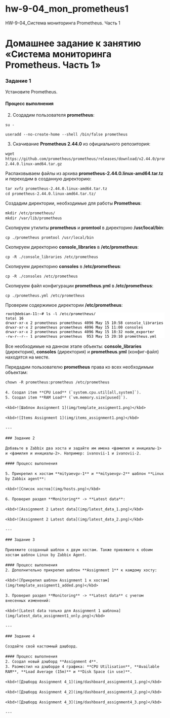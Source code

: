 # hw-9-04_mon_prometheus1
HW-9-04_Система мониторинга Prometheus. Часть 1

# Домашнее задание к занятию «Система мониторинга Prometheus. Часть 1»

### Задание 1

Установите Prometheus.

#### Процесс выполнения

2. Создадим пользователя **prometheus**:
```
su -
```
```
useradd --no-create-home --shell /bin/false prometheus
```
3. Скачивание **Prometheus 2.44.0** из официального репозитория: 
```
wget https://github.com/prometheus/prometheus/releases/download/v2.44.0/prometheus-2.44.0.linux-amd64.tar.gz
```
Распаковываем файлы из архива **prometheus-2.44.0.linux-amd64.tar.tz** и переходим в созданную директорию:
```
tar xvfz prometheus-2.44.0.linux-amd64.tar.tz
cd prometheus-2.44.0.linux-amd64.tar.tz/
```
Создадим директории, необходимые для работы **Prometheus**:
```
mkdir /etc/prometheus/
mkdir /var/lib/prometheus
```
Скопируем утилиты **prometheus** и **promtool** в директорию **/usr/local/bin**:
```
cp ./prometheus promtool /usr/local/bin
```
Скопируем директорию **console_libraries** в **/etc/prometheus**:
```
cp -R ./console_libraries /etc/prometheus
```
Скопируем директорию **consoles** в **/etc/prometheus**:
```
cp -R ./consoles /etc/prometheus
```
Скопируем файл конфигурации **prometheus.yml** в **/etc/prometheus**:
```
cp ./prometheus.yml /etc/prometheus
```
Проверим содержимое директории **/etc/prometheus**:

<kbd>![Содержимое директории /etc/prometheus](img/etc_prometheus_contents.png)</kbd>

Все необходимые на данном этапе объекты: **console_libraries** (директория), **consoles** (директория)
и **prometheus.yml** (конфиг-файл) находятся на месте.

Передадим пользователю **prometheus** права ко всех необходимым объектам:
```
chown -R prometheus:prometheus /etc/prometheus

4. Создал item **CPU Load** (`system.cpu.util[all,system]`).
5. Создал item **RAM Load** (`vm.memory.size[pused]`).

<kbd>![Шаблон Assignment 1](img/template_assigment1.png)</kbd>

<kbd>![Items Assignment 1](img/items_assignment1.png)</kbd>

---

### Задание 2

Добавьте в Zabbix два хоста и задайте им имена <фамилия и инициалы-1> и <фамилия и инициалы-2>. Например: ivanovii-1 и ivanovii-2.

#### Процесс выполнения

5. Прикрепил к хостам **mityaevgv-1** и **mityaevgv-2** шаблон **Linux by Zabbix agent**:

<kbd>![Список хостов](img/hosts.png)</kbd>

6. Проверил раздел **Monitoring** -> **Latest data**:

<kbd>![Assignment 2 Latest data](img/latest_data_1.png)</kbd>

<kbd>![Assignment 2 Latest data](img/latest_data_2.png)</kbd>

---

### Задание 3

Привяжите созданный шаблон к двум хостам. Также привяжите к обоим хостам шаблон Linux by Zabbix Agent.

#### Процесс выполнения
2. Дополнительно прикрепил шаблон **Assignment 1** к каждому хосту:

<kbd>![Прикрепил шаблон Assignment 1 к хостам](img/template_assigment1_added.png)</kbd>

3. Проверил раздел **Monitoring** -> **Latest data** с учетом внесенных изменений:

<kbd>![Latest data только для Assignment 1 шаблона](img/latest_data_assignment1_only.png)</kbd>

---

### Задание 4

Создайте свой кастомный дашборд.

#### Процесс выполнения
2. Создал новый дэшборд **Assignment 4**.
3. Разместил на дэшборде 4 графика: **CPU Utilisation**, **Available RAM**, **Load Average (15m)** и **Disk Space (in use)**.

<kbd>![Дэшборд Assignment 4_1](img/dashboard_assignment4_1.png)</kbd>

<kbd>![Дэшборд Assignment 4_2](img/dashboard_assignment4_2.png)</kbd>

<kbd>![Дэшборд Assignment 4_3](img/dashboard_assignment4_3.png)</kbd>

---


